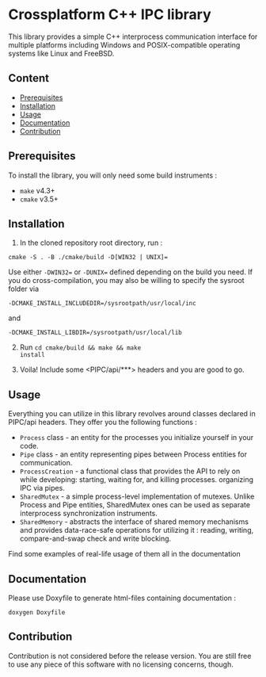 # Crossplatform C++ IPC library 

This library provides a simple C++ interprocess communication interface for multiple platforms including Windows and POSIX-compatible operating systems like Linux and FreeBSD.

## Content
- [Prerequisites](#prerequisites)
- [Installation](#installation)
- [Usage](#usage)
- [Documentation](#documentation)
- [Contribution](#contribution)

## Prerequisites
To install the library, you will only need some build instruments : 
- <code>make</code> v4.3+
- <code>cmake</code> v3.5+

## Installation
1) In the cloned repository root directory, run :

<code>cmake -S . -B ./cmake/build -D[WIN32 | UNIX]=</code>

Use either <code>-DWIN32=</code> or <code>-DUNIX=</code> defined depending on the build you need. If you do cross-compilation, you may also be willing to specify the sysroot folder via

<code>-DCMAKE_INSTALL_INCLUDEDIR=/sysrootpath/usr/local/inc</code>

and 

<code>-DCMAKE_INSTALL_LIBDIR=/sysrootpath/usr/local/lib</code>

2) Run
<code>cd cmake/build && make && make install</code>

3) Voila! Include some <PIPC/api/***> headers and you are good to go.

## Usage
Everything you can utilize in this library revolves around classes declared in PIPC/api headers. They offer you the following functions : 

- <code>Process</code> class - an entity for the processes you initialize yourself in your code.
- <code>Pipe</code> class - an entity representing pipes between Process entities for communication.
- <code>ProcessCreation</code> - a functional class that provides the API to rely on while developing: starting, waiting for, and killing processes. organizing IPC via pipes.
- <code>SharedMutex</code> - a simple process-level implementation of mutexes. Unlike Process and Pipe entities, SharedMutex ones can be used as separate interprocess synchronization instruments.
- <code>SharedMemory</code> - abstracts the interface of shared memory mechanisms and provides data-race-safe operations for utilizing it : reading, writing, compare-and-swap check and write blocking.

Find some examples of real-life usage of them all in the documentation

## Documentation
Please use Doxyfile to generate html-files containing documentation : 

<code>doxygen Doxyfile</code>

## Contribution
Contribution is not considered before the release version. You are still free to use any piece of this software with no licensing concerns, though.
